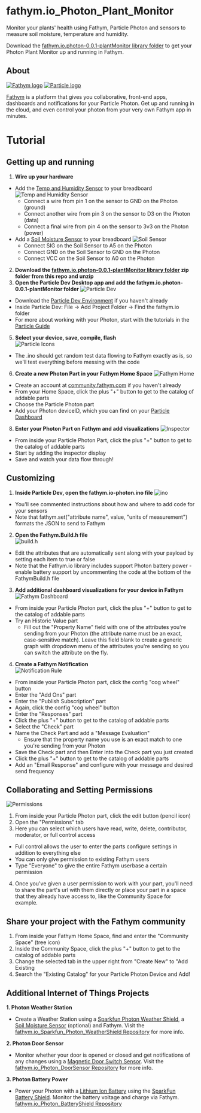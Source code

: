 # fathym.io_Photon_Plant_Monitor
Monitor your plants' health using Fathym, Particle Photon and sensors to measure soil moisture, temperature and humidity.

Download the [fathym.io.photon-0.0.1-plantMonitor library folder](https://github.com/fathym/fathym.io_Photon_Plant_Monitor/blob/master/fathym.io.photon-0.0.1-plantMonitor.zip) to get your Photon Plant Monitor up and running in Fathym.
## About 
[![Fathym logo](http://community.fathym.com/Files/Storage/ef3e1f7f-3303-4296-9660-044c33e60cbd "Fathym Logo")](http://fathym.com) [![Particle logo](http://blog.particle.io/images/particle-horizontal-dark.png "Particle logo")](http://particle.io)


[Fathym](http://fathym.com) is a platform that gives you collaborative, front-end apps, dashboards and notifications for your Particle Photon. Get up and running in the cloud, and even control your photon from your very own Fathym app in minutes. 



# Tutorial

## Getting up and running

1. **Wire up your hardware**
  - Add the [Temp and Humidity Sensor](https://www.sparkfun.com/products/10167?gclid=CLqS-YDTkcwCFQiqaQodCMsK2Q) to your breadboard
  ![Temp and Humidity Sensor](http://community.fathym.com/Files/Storage/6697df12-9d46-4166-a15a-836629b9db6f)
      - Connect a wire from pin 1 on the sensor to GND on the Photon (ground)
      - Connect another wire from pin 3 on the sensor to D3 on the Photon (data)
      - Connect a final wire from pin 4 on the sensor to 3v3 on the Photon (power)
  - Add a [Soil Moisture Sensor](https://www.sparkfun.com/products/13322) to your breadboard
  ![Soil Sensor](http://community.fathym.com/Files/Storage/09686fb0-1bb9-4b16-add7-96fcc5811e00)
    - Connect SIG on the Soil Sensor to A5 on the Photon
    - Connect GND on the Soil Sensor to GND on the Photon
    - Connect VCC on the Soil Sensor to A0 on the Photon 
2. **Download the [fathym.io.photon-0.0.1-plantMonitor library folder](https://github.com/fathym/fathym.io_Photon_Plant_Monitor/blob/master/fathym.io.photon-0.0.1-plantMonitor.zip) zip folder from this repo and unzip**
2. **Open the Particle Dev Desktop app and add the fathym.io.photon-0.0.1-plantMonitor folder**
![Particle Dev](https://40.media.tumblr.com/85a6b84ac6a20005769c38cf79ea9c55/tumblr_o58dv5IR7S1qcz8h1o1_1280.jpg "Particle Dev")
  - Download the [Particle Dev Environment](https://www.particle.io/dev) if you haven't already
  - Inside Particle Dev: File -> Add Project Folder -> Find the fathym.io folder
  - For more about working with your Photon, start with the tutorials in the [Particle Guide](https://docs.particle.io/guide/getting-started/intro/photon/)
5. **Select your device, save, compile, flash**                                       
    ![Particle Icons](http://community.fathym.com/Files/Storage/18dc2dab-fd6e-4754-89ba-28e6611c1dae "Particle Icons")
  - The .ino should get random test data flowing to Fathym exactly as is, so we'll test everything before messing with the code
6. **Create a new Photon Part in your Fathym Home Space**
  ![Fathym Home](https://41.media.tumblr.com/101c284e6b4c640957cbaa86e444fe32/tumblr_o58dv5IR7S1qcz8h1o2_1280.jpg "Fathym Home")
  - Create an  account at [community.fathym.com](http://community.fathym.com) if you haven't already
  - From your Home Space, click the plus "+" button to get to the catalog of addable parts
  - Choose the Particle Photon part
  - Add your Photon deviceID, which you can find on your [Particle Dashboard](https://dashboard.particle.io/user/devices)
8. **Enter your Photon Part on Fathym and add visualizations**
![Inspector](https://36.media.tumblr.com/e783e4d513003a6dc328c38347a4fa51/tumblr_o58dv5IR7S1qcz8h1o3_1280.jpg "Inspector")
  - From inside your Particle Photon Part, click the plus "+" button to get to the catalog of addable parts
  - Start by adding the inspector display
  - Save and watch your data flow through!

## Customizing

1. **Inside Particle Dev, open the fathym.io-photon.ino file**
![ino](https://40.media.tumblr.com/31879b26805e0ddac21e0a97e9fbe36e/tumblr_o58dv5IR7S1qcz8h1o4_1280.jpg "ino")
  - You'll see commented instructions about how and where to add code for your sensors
  - Note that fathym.set("attribute name", value, "units of measurement") formats the JSON to send to Fathym
2. **Open the Fathym.Build.h file**         
![build.h](https://40.media.tumblr.com/7ec2caa15654a3f089cb182301aefcbd/tumblr_o58dv5IR7S1qcz8h1o5_1280.jpg "build.h")
  - Edit the attributes that are automatically sent along with your payload by setting each item to true or false 
  - Note that the Fathym.io library includes support Photon battery power - enable battery support by uncommenting the code at the bottom of the FathymBuild.h file
3. **Add additional dashboard visualizations for your device in Fathym**
![Fathym Dashboard](https://36.media.tumblr.com/447b4d8abf0869768b89b0411e377eae/tumblr_o2crfxZXFf1qcz8h1o2_1280.jpg "Fathym Dashboard")
  - From inside your Particle Photon part, click the plus "+" button to get to the catalog of addable parts
  - Try an Historic Value part
    - Fill out the "Property Name" field with one of the attributes you're sending from your Photon (the attribute name must be an exact, case-sensitive match). Leave this field blank to create a generic graph with dropdown menu of the attributes you're sending so you can switch the attribute on the fly.   
4. **Create a Fathym Notification**         
![Notification Rule](http://community.fathym.com/Files/Storage/4ed0acc5-6b33-47e5-a8ae-a4bc5484b12a "Notification Rule")
  - From inside your Particle Photon part, click the config "cog wheel" button
  - Enter the "Add Ons" part
  - Enter the "Publish Subscription" part
  - Again, click the config "cog wheel" button
  - Enter the "Responses" part
  - Click the plus "+" button to get to the catalog of addable parts
  - Select the "Check" part
  - Name the Check Part and add a "Message Evaluation" 
    - Ensure that the property name you use is an exact match to one you're sending from your Photon
  - Save the Check part and then Enter into the Check part you just created
  - Click the plus "+" button to get to the catalog of addable parts
  - Add an "Email Response" and configure with your message and desired send frequency

## Collaborating and Setting Permissions
![Permissions](http://community.fathym.com/Files/Storage/06927353-54ad-4ecc-b29a-99cbc1f837da "Permissions")
1. From inside your Particle Photon part, click the edit button (pencil icon)
2. Open the "Permissions" tab
3. Here you can select which users have read, write, delete, contributor, moderator, or full control access
  - Full control allows the user to enter the parts configure settings in addition to everything else
  - You can only give permission to existing Fathym users
  - Type "Everyone" to give the entire Fathym userbase a certain permission
4. Once you've given a user permission to work with your part, you'll need to share the part's url with them directly or place your part in a space that they already have access to, like the Community Space for example.

## Share your project with the Fathym community                 

1. From inside your Fathym Home Space, find and enter the "Community Space" (tree icon) 
2. Inside the Community Space,  click the plus "+" button to get to the catalog of addable parts
3. Change the selected tab in the upper right from "Create New" to "Add Existing
4. Search the "Existing Catalog" for your Particle Photon Device and Add!

## Additional Internet of Things Projects
**1. Photon Weather Station**
  - Create a Weather Station using a [Sparkfun Photon Weather Shield](https://www.sparkfun.com/products/13630), a [Soil Moisture Sensor](https://www.sparkfun.com/products/13322) (optional) and Fathym. 
  Visit the [fathym.io_Sparkfun_Photon_WeatherShield Repository](https://github.com/fathym/fathym.io_Sparkfun_Photon_WeatherShield) for more info.
  
**2. Photon Door Sensor**
  - Monitor whether your door is opened or closed and get notifications of any changes using a [Magnetic Door Switch Sensor](https://www.sparkfun.com/products/13247).
  Visit the [fathym.io_Photon_DoorSensor Repository](https://github.com/fathym/fathym.io_Photon_DoorSensor) for more info.
  
**3. Photon Battery Power**
  - Power your Photon with a [Lithium Ion Battery](https://www.sparkfun.com/products/8483) using the [SparkFun Battery Shield](https://www.sparkfun.com/products/13626). Monitor the battery voltage and charge via Fathym.
  [fathym.io_Photon_BatteryShield Repository](https://github.com/fathym/fathym.io_Particle_BatteryShield)
  

